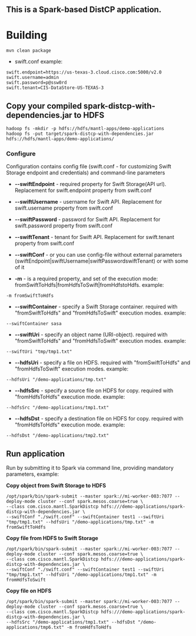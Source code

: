## This is a Spark-based DistCP application.

# Building

`mvn clean package`

* swift.conf example:
```
swift.endpoint=https://us-texas-3.cloud.cisco.com:5000/v2.0
swift.username=admin
swift.password=p@ssw0rd
swift.tenant=CIS-DataStore-US-TEXAS-3
```

## Copy your compiled spark-distcp-with-dependencies.jar to HDFS

	hadoop fs -mkdir -p hdfs://hdfs/mantl-apps/demo-applications
	hadoop fs -put target/spark-distcp-with-dependencies.jar hdfs://hdfs/mantl-apps/demo-applications/

### Configure
Configuration contains config file (swift.conf - for customizing Swift Storage endpoint and credentials) and command-line parameters

* **--swiftEndpoint** - required property for Swift Storage(API url). Replacement for swift.endpoint property from swift.conf
* **--swiftUsername** - username for Swift API. Replacement for swift.username property from swift.conf
* **--swiftPassword** - password for Swift API. Replacement for swift.password property from swift.conf
* **--swiftTenant** - tenant for Swift API. Replacement for swift.tenant property from swift.conf

* **--swiftConf** - or you can use config-file without external parameters (swiftEndpoint|swiftUsername|swiftPasswordswiftTenant) or with some of it

* **-m** - is a required property, and set of the execution mode: fromSwiftToHdfs|fromHdfsToSwift|fromHdfstoHdfs. example:
```
-m fromSwiftToHdfs
```
* **--swiftContainer** - specify a Swift Storage container. required with "fromSwiftToHdfs" and "fromHdfsToSwift" execution modes. example:
```
--swiftContainer sasa
```
* **--swiftUri** - specify an object name (URI-object). required with "fromSwiftToHdfs" and "fromHdfsToSwift" execution modes. example:
```
--swiftUri "tmp/tmp1.txt"
```
* **--hdfsUri** - specify a file on HDFS. required with "fromSwiftToHdfs" and "fromHdfsToSwift" execution modes. example:
```
--hdfsUri "/demo-applications/tmp.txt"
```

* **--hdfsSrc** - specify a source file on HDFS for copy. required with "fromHdfsToHdfs" execution mode. example:
```
--hdfsSrc "/demo-applications/tmp1.txt"
```
* **--hdfsDst** - specify a destination file on HDFS for copy. required with "fromHdfsToHdfs" execution mode. example:
```
--hdfsDst "/demo-applications/tmp2.txt"
```

## Run application
Run by submitting it to Spark via command line, providing mandatory parameters, example:

**Copy object from Swift Storage to HDFS**
```
/opt/spark/bin/spark-submit --master spark://mi-worker-003:7077 --deploy-mode cluster --conf spark.mesos.coarse=true \
--class com.cisco.mantl.SparkDistcp hdfs:///demo-applications/spark-distcp-with-dependencies.jar \
--swiftConf "./swift.conf" --swiftContainer test1 --swiftUri "tmp/tmp1.txt" --hdfsUri "/demo-applications/tmp.txt" -m fromSwiftToHdfs
```

**Copy file from HDFS to Swift Storage**
```
/opt/spark/bin/spark-submit --master spark://mi-worker-003:7077 --deploy-mode cluster --conf spark.mesos.coarse=true \
--class com.cisco.mantl.SparkDistcp hdfs:///demo-applications/spark-distcp-with-dependencies.jar \
--swiftConf "./swift.conf" --swiftContainer test1 --swiftUri "tmp/tmp1.txt" --hdfsUri "/demo-applications/tmp1.txt" -m fromHdfsToSwift
```

**Copy file on HDFS**
```
/opt/spark/bin/spark-submit --master spark://mi-worker-003:7077 --deploy-mode cluster --conf spark.mesos.coarse=true \
--class com.cisco.mantl.SparkDistcp hdfs:///demo-applications/spark-distcp-with-dependencies.jar \
--hdfsSrc "/demo-applications/tmp1.txt" --hdfsDst "/demo-applications/tmp6.txt" -m fromHdfsToHdfs
```